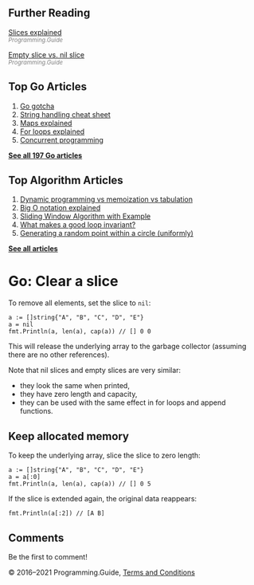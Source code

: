



## Further Reading

[Slices explained](slices-explained.html)  
<span style="color: grey; font-style: italic; font-size: smaller">Programming.Guide</span>

[Empty slice vs. nil slice](nil-slice-vs-empty-slice.html)  
<span style="color: grey; font-style: italic; font-size: smaller">Programming.Guide</span>

## Top Go Articles

1.  [Go gotcha](go-gotcha.html)
2.  [String handling cheat sheet](string-functions-reference-cheat-sheet.html)
3.  [Maps explained](maps-explained.html)
4.  [For loops explained](for-loop.html)
5.  [Concurrent programming](go-concurrency-tutorial.html)

[**See all 197 Go articles**](index.html)



## Top Algorithm Articles

1.  [Dynamic programming vs memoization vs tabulation](../dynamic-programming-vs-memoization-vs-tabulation.html)
2.  [Big O notation explained](../big-o-notation-explained.html)
3.  [Sliding Window Algorithm with Example](../sliding-window-example.html)
4.  [What makes a good loop invariant?](../what-makes-a-good-loop-invariant.html)
5.  [Generating a random point within a circle (uniformly)](../random-point-within-circle.html)

[**See all articles**](../index.html)

# Go: Clear a slice

To remove all elements, set the slice to `nil`:

    a := []string{"A", "B", "C", "D", "E"}
    a = nil
    fmt.Println(a, len(a), cap(a)) // [] 0 0

This will release the underlying array to the garbage collector (assuming there are no other references).

Note that nil slices and empty slices are very similar:

- they look the same when printed,
- they have zero length and capacity,
- they can be used with the same effect in for loops and append functions.

## Keep allocated memory

To keep the underlying array, slice the slice to zero length:

    a := []string{"A", "B", "C", "D", "E"}
    a = a[:0]
    fmt.Println(a, len(a), cap(a)) // [] 0 5

If the slice is extended again, the original data reappears:

    fmt.Println(a[:2]) // [A B]

## Comments

Be the first to comment!

© 2016–2021 Programming.Guide, [Terms and Conditions](../terms-and-conditions.html)
